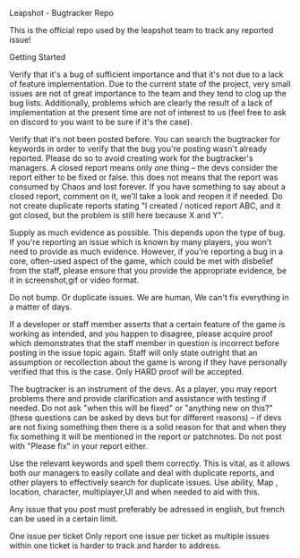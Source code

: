Leapshot - Bugtracker Repo

This is the official repo used by the leapshot team to track any reported issue!

Getting Started

Verify that it's a bug of sufficient importance and that it's not due to a lack of feature implementation.
Due to the current state of the project, very small issues are not of great importance to the team and they tend to clog up the bug lists. Additionally, problems which are clearly the result of a lack of implementation at the present time are not of interest to us (feel free to ask on discord to you want to be sure if it's the case).

Verify that it's not been posted before.
You can search the bugtracker for keywords in order to verify that the bug you're posting wasn't already reported. Please do so to avoid creating work for the bugtracker's managers. A closed report means only one thing – the devs consider the report either to be fixed or false. this does not means that the report was consumed by Chaos and lost forever. If you have something to say about a closed report, comment on it, we'll take a look and reopen it if needed. Do not create duplicate reports stating "I created / noticed report ABC, and it got closed, but the problem is still here because X and Y".


Supply as much evidence as possible.
This depends upon the type of bug. If you're reporting an issue which is known by many players, you won't need to provide as much evidence. However, if you're reporting a bug in a core, often-used aspect of the game, which could be met with disbelief from the staff, please ensure that you provide the appropriate evidence, be it in screenshot,gif or video format.

Do not bump. Or duplicate issues. We are human, We can't fix everything in a matter of days.


If a developer or staff member asserts that a certain feature of the game is working as intended, and you happen to disagree, please acquire proof which demonstrates that the staff member in question is incorrect before posting in the issue topic again. Staff will only state outright that an assumption or recollection about the game is wrong if they have personally verified that this is the case. Only HARD proof will be accepted.


The bugtracker is an instrument of the devs. As a player, you may report problems there and provide clarification and assistance with testing if needed. Do not ask "when this will be fixed" or "anything new on this?" (these questions can be asked by devs but for different reasons) – if devs are not fixing something then there is a solid reason for that and when they fix something it will be mentioned in the report or patchnotes. Do not post with "Please fix" in your report either.

Use the relevant keywords and spell them correctly.
This is vital, as it allows both our managers to easily collate and deal with duplicate reports, and other players to effectively search for duplicate issues. Use ability, Map , location, character, multiplayer,UI and when needed to aid with this.

Any issue that you post must preferably be adressed in english, but french can be used in a certain limit.

One issue per ticket
Only report one issue per ticket as multiple issues within one ticket is harder to track and harder to address.
